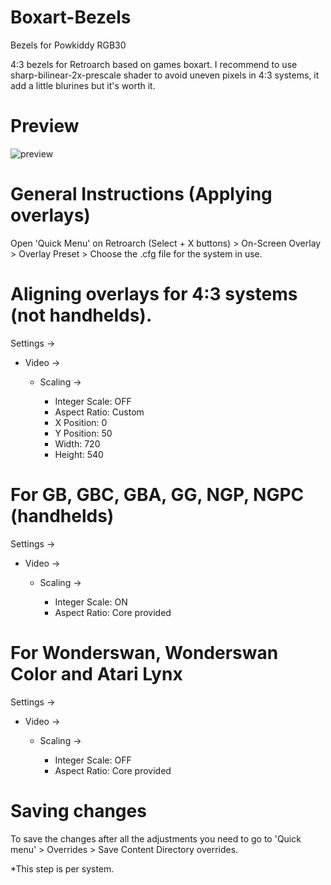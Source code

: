 # Boxart-Bezels
Bezels for Powkiddy RGB30

4:3 bezels for Retroarch based on games boxart. I recommend to use sharp-bilinear-2x-prescale shader to avoid uneven pixels in 4:3 systems, it add a little blurines but it's worth it.

# Preview

![preview](https://github.com/Vidnez/Boxart-Bezels/assets/82564218/0d291d3c-06e7-4dcc-891f-84c9fc62f99b)


# General Instructions (Applying overlays)

Open 'Quick Menu' on Retroarch (Select + X buttons) > On-Screen Overlay > Overlay Preset > Choose the .cfg file for the system in use. 

# Aligning overlays for 4:3 systems (not handhelds).

Settings ->

  - Video ->
    
    - Scaling ->
      
      * Integer Scale: OFF
      * Aspect Ratio: Custom
      * X Position: 0
      * Y Position: 50
      * Width: 720
      * Height: 540

# For GB, GBC, GBA, GG, NGP, NGPC (handhelds)

Settings ->

  - Video ->

    - Scaling ->

      - Integer Scale: ON
      - Aspect Ratio: Core provided


# For Wonderswan, Wonderswan Color and Atari Lynx

Settings ->

 - Video ->

   - Scaling ->

     - Integer Scale: OFF
     - Aspect Ratio: Core provided
    
# Saving changes

To save the changes after all the adjustments you need to go to 'Quick menu' > Overrides > Save Content Directory overrides. 

  *This step is per system.

